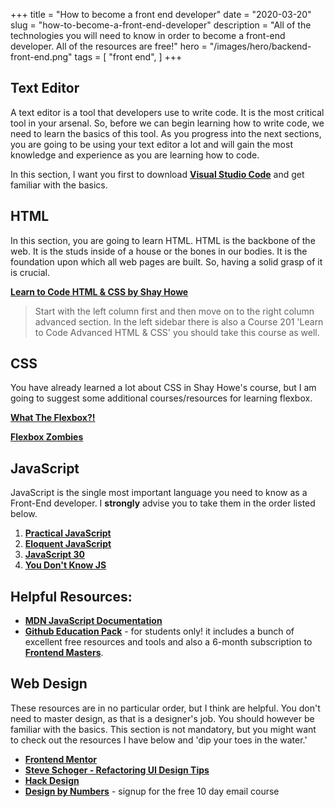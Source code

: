 +++
title = "How to become a front end developer"
date = "2020-03-20"
slug = "how-to-become-a-front-end-developer"
description = "All of the technologies you will need to know in order to become a front-end developer. All of the resources are free!"
hero = "/images/hero/backend-front-end.png"
tags = [
    "front end",
]
+++

## Text Editor

A text editor is a tool that developers use to write code. It is the most critical tool in your arsenal. So, before we can begin learning how to write code, we need to learn the basics of this tool. As you progress into the next sections, you are going to be using your text editor a lot and will gain the most knowledge and experience as you are learning how to code.

In this section, I want you first to download [**Visual Studio Code**](https://code.visualstudio.com/) and get familiar with the basics.

## HTML

In this section, you are going to learn HTML. HTML is the backbone of the web. It is the studs inside of a house or the bones in our bodies. It is the foundation upon which all web pages are built. So, having a solid grasp of it is crucial.

[**Learn to Code HTML & CSS by Shay Howe**](http://learn.shayhowe.com/)

> Start with the left column first and then move on to the right column advanced section. In the left sidebar there is also a Course 201 'Learn to Code Advanced HTML & CSS' you should take this course as well.

## CSS

You have already learned a lot about CSS in Shay Howe's course, but I am going to suggest some additional courses/resources for learning flexbox.

[**What The Flexbox?!**](https://flexbox.io/)

**[Flexbox Zombies](https://flexboxzombies.com/p/flexbox-zombies)**

## JavaScript

JavaScript is the single most important language you need to know as a Front-End developer. I **strongly** advise you to take them in the order listed below.

1. [**Practical JavaScript**](https://watchandcode.com/p/practical-javascript)
2. [**Eloquent JavaScript**](http://eloquentjavascript.net/)
3. [**JavaScript 30**](https://javascript30.com/)
4. [**You Don't Know JS**](https://github.com/getify/You-Dont-Know-JS/blob/master/README.md)

## Helpful Resources:

- [**MDN JavaScript Documentation**](https://developer.mozilla.org/en-US/docs/Web/JavaScript)
- [**Github Education Pack**](https://education.github.com/pack) - for students only! it includes a bunch of excellent free resources and tools and also a 6-month subscription to [**Frontend Masters**](https://frontendmasters.com/).

## Web Design

These resources are in no particular order, but I think are helpful. You don't need to master design, as that is a designer's job. You should however be familiar with the basics. This section is not mandatory, but you might want to check out the resources I have below and 'dip your toes in the water.'

- [**Frontend Mentor**](https://www.frontendmentor.io/)
- [**Steve Schoger - Refactoring UI Design Tips**](https://twitter.com/i/moments/994601867987619840)
- [**Hack Design**](https://hackdesign.org/lessons101)
- [**Design by Numbers**](http://www.designbynumbers.io/) - signup for the free 10 day email course
